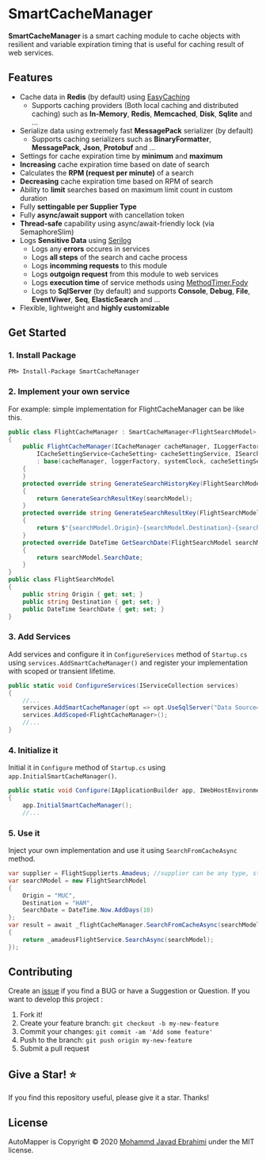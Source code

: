 # SmartCacheManager
**SmartCacheManager** is a smart caching module to cache objects with resilient and variable expiration timing that is useful for caching result of web services.

## Features
- Cache data in **Redis** (by default) using [EasyCaching](https://github.com/dotnetcore/EasyCaching) 
    - Supports caching providers (Both local caching and distributed caching) such as **In-Memory**, **Redis**, **Memcached**, **Disk**, **Sqlite** and ...
- Serialize data using extremely fast **MessagePack** serializer (by default)
    - Supports caching serializers such as **BinaryFormatter**, **MessagePack**, **Json**, **Protobuf** and ...
- Settings for cache expiration time by **minimum** and **maximum**
- **Increasing** cache expiration time based on date of search
- Calculates the **RPM (request per minute)** of a search
- **Decreasing** cache expiration time based on RPM of search
- Ability to **limit** searches based on maximum limit count in custom duration
- Fully **settingable per Supplier Type**
- Fully **async/await support** with cancellation token
- **Thread-safe** capability using async/await-friendly lock (via SemaphoreSlim)
- Logs **Sensitive Data** using [Serilog](https://github.com/serilog/serilog)
    - Logs any **errors** occures in services
    - Logs **all steps** of the search and cache process
    - Logs **incomming requests** to this module
    - Logs **outgoign request** from this module to web services
    - Logs **execution time** of service methods using [MethodTimer.Fody](https://github.com/Fody/MethodTimer)
    - Logs to **SqlServer** (by default) and supports **Console**, **Debug**, **File**, **EventViwer**, **Seq**, **ElasticSearch** and ...
- Flexible, lightweight and **highly customizable**


## Get Started

### 1. Install Package

```
PM> Install-Package SmartCacheManager
```

### 2. Implement your own service

For example: simple implementation for FlightCacheManager can be like this.

```csharp
public class FlightCacheManager : SmartCacheManager<FlightSearchModel>, IFlightCacheManager
{
    public FlightCacheManager(ICacheManager cacheManager, ILoggerFactory loggerFactory, ISystemClock systemClock,
        ICacheSettingService<CacheSetting> cacheSettingService, ISearchHistoryService<CacheSetting, LimitSetting> searchHistoryService)
        : base(cacheManager, loggerFactory, systemClock, cacheSettingService, searchHistoryService)
    {
    }
    protected override string GenerateSearchHistoryKey(FlightSearchModel searchModel)
    {
        return GenerateSearchResultKey(searchModel);
    }
    protected override string GenerateSearchResultKey(FlightSearchModel searchModel)
    {
        return $"{searchModel.Origin}-{searchModel.Destination}-{searchModel.SearchDate.ToString("yyyy-MM-dd")}";
    }
    protected override DateTime GetSearchDate(FlightSearchModel searchModel)
    {
        return searchModel.SearchDate;
    }
}
public class FlightSearchModel
{
    public string Origin { get; set; }
    public string Destination { get; set; }
    public DateTime SearchDate { get; set; }
}
```

### 3. Add Services

Add services and configure it in `ConfigureServices` method of `Startup.cs` using `services.AddSmartCacheManager()` and register your implementation with scoped or transient lifetime.

```csharp
public static void ConfigureServices(IServiceCollection services)
{
    //...
    services.AddSmartCacheManager(opt => opt.UseSqlServer("Data Source=.;Initial Catalog=CacheManageDb;Integrated Security=true");
    services.AddScoped<FlightCacheManager>();
    //...
}
```

### 4. Initialize it

Initial it in `Configure` method of `Startup.cs` using `app.InitialSmartCacheManager()`.

```csharp
public static void Configure(IApplicationBuilder app, IWebHostEnvironment env)
{
    app.InitialSmartCacheManager();
    //...
```

### 5. Use it

Inject your own implementation  and use it using `SearchFromCacheAsync` method.

```csharp
var supplier = FlightSupplierts.Amadeus; //supplier can be any type, string, enum or ...
var searchModel = new FlightSearchModel
{
    Origin = "MUC",
    Destination = "HAM",
    SearchDate = DateTime.Now.AddDays(10)
};
var result = await _flightCacheManager.SearchFromCacheAsync(searchModel, supplier, () =>
{
    return _amadeusFlightService.SearchAsync(searchModel);
});
```

## Contributing

Create an [issue]() if you find a BUG or have a Suggestion or Question. If you want to develop this project :

1. Fork it!
2. Create your feature branch: `git checkout -b my-new-feature`
3. Commit your changes: `git commit -am 'Add some feature'`
4. Push to the branch: `git push origin my-new-feature`
5. Submit a pull request

## Give a Star! ⭐️

If you find this repository useful, please give it a star. Thanks!

## License

AutoMapper is Copyright © 2020 [Mohammd Javad Ebrahimi](https://github.com/mjebrahimi) under the MIT license.
